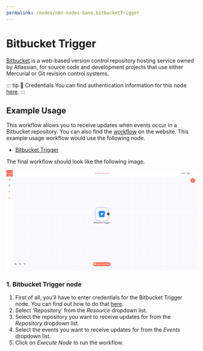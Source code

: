 ```yaml
---
permalink: /nodes/n8n-nodes-base.bitbucketTrigger
---
```


# Bitbucket Trigger

[Bitbucket](https://bitbucket.org/) is a web-based version control repository hosting service owned by Atlassian, for source code and development projects that use either Mercurial or Git revision control systems.

::: tip 🔑 Credentials
You can find authentication information for this node [here](../../../credentials/Bitbucket/README.md).
:::


## Example Usage

This workflow allows you to receive updates when events occur in a Bitbucket repository. You can also find the [workflow](https://n8n.io/workflows/529) on the website. This example usage workflow would use the following node.
- [Bitbucket Trigger]()

The final workflow should look like the following image.

![A workflow with the Bitbucket Trigger node](./workflow.png)


### 1. Bitbucket Trigger node

1. First of all, you'll have to enter credentials for the Bitbucket Trigger node. You can find out how to do that [here](../../../credentials/Bitbucket/README.md).
2. Select 'Repository' from the *Resource* dropdown list.
3. Select the repository you want to receive updates for from the *Repository* dropdown list.
4. Select the events you want to receive updates for from the *Events* dropdown list.
5. Click on *Execute Node* to run the workflow.
